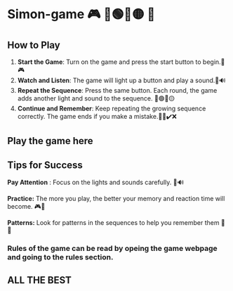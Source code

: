 # Simon-game 🎮 🔴🟢🔵🟡 🔄
## How to Play


1. **Start the Game**: Turn on the game and press the start button to begin.🔄🎮
2. **Watch and Listen**: The game will light up a button and play a sound.👀🔊
3. **Repeat the Sequence**: Press the same button. Each round, the game adds another light and sound to the sequence. 🔴🟢🔵🟡
4. **Continue and Remember**: Keep repeating the growing sequence correctly. The game ends if you make a mistake.🔄🧠✔️❌



## Play the game here 
## Tips for Success
  **Pay Attention** : Focus on the lights and sounds carefully. 👀🔊
  
   **Practice:** The more you play, the better your memory and reaction time will become. 🎮🧠
   
  **Patterns:** Look for patterns in the sequences to help you remember them 🔄📝

### Rules of the game can be read by opeing the game webpage and going to the rules section.
## ALL THE BEST 
